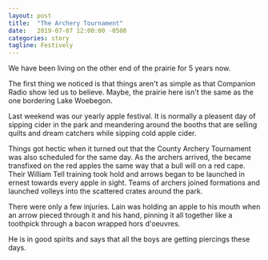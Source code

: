 ```yaml
---
layout: post
title:  "The Archery Tournament"
date:   2019-07-07 12:00:00 -0500
categories: story
tagline: Festively
---
```


We have been living on the other end of the prairie for 5 years now.

The first thing we noticed is that things aren't as simple as that Companion Radio show led us to believe. Maybe, the prairie here isn't the same as the one bordering Lake Woebegon.

Last weekend was our yearly apple festival. It is normally a pleasent day of sipping cider in the park and meandering around the booths that are selling quilts and dream catchers while sipping cold apple cider.

Things got hectic when it turned out that the County Archery Tournament was also scheduled for the same day. As the archers arrived, the became transfixed on the red apples the same way that a bull will on a red cape. Their William Tell training took hold and arrows began to be launched in ernest towards every apple in sight. Teams of archers joined formations and launched volleys into the scattered crates around the park.

There were only a few injuries. Lain was holding an apple to his mouth when an arrow pieced through it and his hand, pinning it all together like a toothpick through a bacon wrapped hors d'oeuvres.

He is in good spirits and says that all the boys are getting piercings these days.